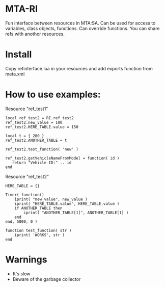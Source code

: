 # MTA-RI
Fun interface between resources in MTA:SA.
Can be used for access to variables, class objects, functions. Can override functions.
You can share refs with anothor resources.

# Install
Copy refinterface.lua in your resources and add exports function from meta.xml

# How to use examples:

Resource "ref_test1"
```
local ref_test2 = RI.ref_test2
ref_test2.new_value = 100
ref_test2.HERE_TABLE.value = 150

local t = { 200 }
ref_test2.ANOTHER_TABLE = t

ref_test2.test_function( 'new' )

ref_test2.getVehicleNameFromModel = function( id )
   return "Vehicle ID:" .. id
end
```

Resource "ref_test2"

```
HERE_TABLE = {}

Timer( function()
	iprint( "new_value", new_value )
	iprint( "HERE_TABLE.value", HERE_TABLE.value )
	if ANOTHER_TABLE then 
		iprint( "ANOTHER_TABLE[1]", ANOTHER_TABLE[1] )
	end
end, 5000, 0 )

function test_function( str )
	iprint( 'WORKS', str )
end
```

# Warnings
- It's slow
- Beware of the garbage collector
